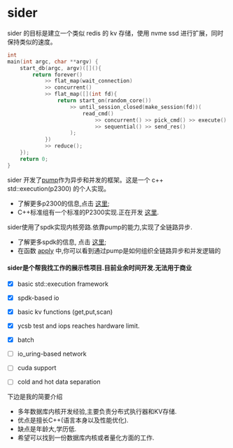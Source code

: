 # sider

sider 的目标是建立一个类似 redis 的 kv 存储，使用 nvme ssd 进行扩展，同时保持类似的速度。

```c++
int
main(int argc, char **argv) {
    start_db(argc, argv)([](){
        return forever()
            >> flat_map(wait_connection)
            >> concurrent()
            >> flat_map([](int fd){
                return start_on(random_core())
                    >> until_session_closed(make_session(fd))(
                        read_cmd()
                            >> concurrent() >> pick_cmd() >> execute()
                            >> sequential() >> send_res()
                    );
            })
            >> reduce();
    });
    return 0;
}
```


sider 开发了[pump](https://github.com/cpporhair/sider/tree/main/sider/pump)作为异步和并发的框架。这是一个 c++ std::execution(p2300) 的个人实现。
- 了解更多p2300的信息,点击 [这里](https://github.com/brycelelbach/wg21_p2300_execution); 
- C++标准组有一个标准的P2300实现.正在开发  [这里](https://github.com/NVIDIA/stdexec).

sider使用了spdk实现内核旁路.依靠pump的能力,实现了全链路异步.
- 了解更多spdk的信息, 点击 [这里](https://spdk.io);
- 在函数 [apply](https://github.com/cpporhair/sider/blob/main/sider/kv/apply.hh#L139) 中,你可以看到通过pump是如何组织全链路异步和并发逻辑的

#### **sider是个帮我找工作的展示性项目.目前业余时间开发.无法用于商业**

- [x] basic std::execution framework
- [x] spdk-based io
- [x] basic kv functions (get,put,scan)
- [x] ycsb test and iops reaches hardware limit.
- [x] batch
- [ ] io_uring-based network
- [ ] cuda support
- [ ] cold and hot data separation


下边是我的简要介绍
- 多年数据库内核开发经验,主要负责分布式执行器和KV存储.
- 优点是擅长C++(语言本身以及性能优化).
- 缺点是年龄大,学历低.
- 希望可以找到一份数据库内核或者量化方面的工作.
